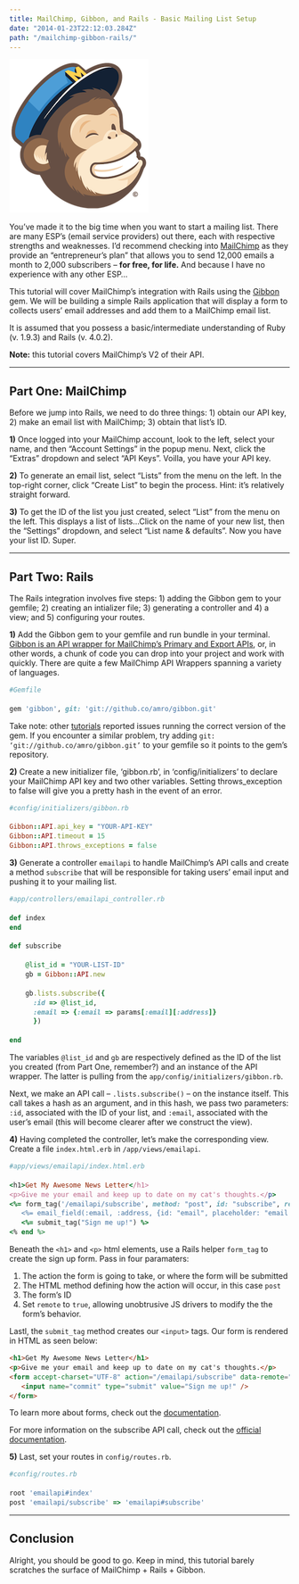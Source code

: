 ```yaml
---
title: MailChimp, Gibbon, and Rails - Basic Mailing List Setup
date: "2014-01-23T22:12:03.284Z"
path: "/mailchimp-gibbon-rails/"
---
```


![mailchip logo](./logo.png)

You’ve made it to the big time when you want to start a mailing list. There are many ESP’s (email service providers) out there, each with respective strengths and weaknesses. I’d recommend checking into [MailChimp](https://mailchimp.com/) as they provide an “entrepreneur’s plan” that allows you to send 12,000 emails a month to 2,000 subscribers – __for free, for life.__ And because I have no experience with any other ESP…

This tutorial will cover MailChimp’s integration with Rails using the [Gibbon](https://github.com/amro/gibbon) gem. We will be building a simple Rails application that will display a form to collects users’ email addresses and add them to a MailChimp email list.

It is assumed that you possess a basic/intermediate understanding of Ruby (v. 1.9.3) and Rails (v. 4.0.2).

__Note:__ this tutorial covers MailChimp’s V2 of their API.

----

## Part One: MailChimp

Before we jump into Rails, we need to do three things: 1) obtain our API key, 2) make an email list with MailChimp; 3) obtain that list’s ID.

__1)__ Once logged into your MailChimp account, look to the left, select your name, and then “Account Settings” in the popup menu. Next, click the “Extras” dropdown and select “API Keys”. Voilla, you have your API key.

__2)__ To generate an email list, select “Lists” from the menu on the left. In the top-right corner, click “Create List” to begin the process. Hint: it’s relatively straight forward.

__3)__ To get the ID of the list you just created, select “List” from the menu on the left. This displays a list of lists…Click on the name of your new list, then the “Settings” dropdown, and select “List name & defaults”. Now you have your list ID. Super.

----

## Part Two: Rails

The Rails integration involves five steps: 1) adding the Gibbon gem to your gemfile; 2) creating an intializer file; 3) generating a controller and 4) a view; and 5) configuring your routes.

__1)__ Add the Gibbon gem to your gemfile and run bundle in your terminal. [Gibbon is an API wrapper for MailChimp’s Primary and Export APIs](https://github.com/amro/gibbon), or, in other words, a chunk of code you can drop into your project and work with quickly. There are quite a few MailChimp API Wrappers spanning a variety of languages.

```ruby
#Gemfile

gem 'gibbon', git: 'git://github.co/amro/gibbon.git'
```

Take note: other [tutorials](http://mrgeorgegray.com/workflow/getting-a-grip-on-gibbon/) reported issues running the correct version of the gem. If you encounter a similar problem, try adding `git: ‘git://github.co/amro/gibbon.git’` to your gemfile so it points to the gem’s repository.

__2)__ Create a new initializer file, ‘gibbon.rb’, in ‘config/initializers’ to declare your MailChimp API key and two other variables. Setting throws_exception to false will give you a pretty hash in the event of an error.

```ruby
#config/initializers/gibbon.rb

Gibbon::API.api_key = "YOUR-API-KEY"
Gibbon::API.timeout = 15
Gibbon::API.throws_exceptions = false
```

__3)__ Generate a controller `emailapi` to handle MailChimp’s API calls and create a method `subscribe` that will be responsible for taking users’ email input and pushing it to your mailing list.

```ruby
#app/controllers/emailapi_controller.rb

def index
end

def subscribe

    @list_id = "YOUR-LIST-ID"
    gb = Gibbon::API.new

    gb.lists.subscribe({
      :id => @list_id,
      :email => {:email => params[:email][:address]}
      })

end
```

The variables `@list_id` and `gb` are respectively defined as the ID of the list you created (from Part One, remember?) and an instance of the API wrapper. The latter is pulling from the `app/config/initializers/gibbon.rb`.

Next, we make an API call – `.lists.subscribe()` – on the instance itself. This call takes a hash as an argument, and in this hash, we pass two parameters: `:id`, associated with the ID of your list, and `:email`, associated with the user’s email (this will become clearer after we construct the view).

__4)__ Having completed the controller, let’s make the corresponding view. Create a file `index.html.erb` in `/app/views/emailapi`.

```ruby
#app/views/emailapi/index.html.erb

<h1>Get My Awesome News Letter</h1>
<p>Give me your email and keep up to date on my cat's thoughts.</p>
<%= form_tag('/emailapi/subscribe', method: "post", id: "subscribe", remote: "true") do -%>
   <%= email_field(:email, :address, {id: "email", placeholder: "email address"}) %>
   <%= submit_tag("Sign me up!") %>
<% end %>
```

Beneath the `<h1>` and `<p>` html elements, use a Rails helper `form_tag` to create the sign up form. Pass in four paramaters:

1. The action the form is going to take, or where the form will be submitted
2. The HTML method defining how the action will occur, in this case `post`
3. The form’s ID
4. Set `remote` to `true`, allowing unobtrusive JS drivers to modify the the form’s behavior.

Lastl, the `submit_tag` method creates our `<input>` tags. Our form is rendered in HTML as seen below:

```html
<h1>Get My Awesome News Letter</h1>
<p>Give me your email and keep up to date on my cat's thoughts.</p>
<form accept-charset="UTF-8" action="/emailapi/subscribe" data-remote="true" id="subscribe" method="post"><div style="margin:0;padding:0;display:inline"><input name="utf8" type="hidden" value="&#x2713;" /></div>   <input id="email" name="email[address]" placeholder="email address" type="email" />
   <input name="commit" type="submit" value="Sign me up!" />
</form>
```

To learn more about forms, check out the [documentation](http://api.rubyonrails.org/classes/ActionView/Helpers/FormHelper.html).

For more information on the subscribe API call, check out the [official documentation](https://developer.mailchimp.com/documentation/mailchimp/reference/lists/members/#create-post_lists_list_id_members).

__5)__ Last, set your routes in `config/routes.rb`.

```ruby
#config/routes.rb

root 'emailapi#index'
post 'emailapi/subscribe' => 'emailapi#subscribe'
```

----

## Conclusion

Alright, you should be good to go. Keep in mind, this tutorial barely scratches the surface of MailChimp + Rails + Gibbon.
